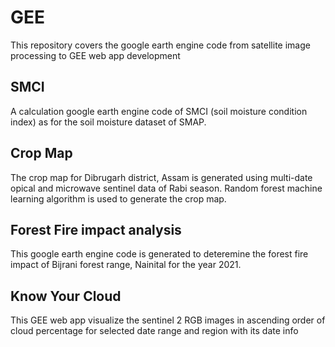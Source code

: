 # GEE
This repository covers the google earth engine code from satellite image processing to GEE web app development

## SMCI
A calculation google earth engine code of SMCI (soil moisture condition index) as for the soil moisture dataset of SMAP.

## Crop Map
The crop map for Dibrugarh district, Assam is generated using multi-date opical and microwave sentinel data of Rabi season. Random forest machine learning algorithm is used to generate the crop map.

## Forest Fire impact analysis
This google earth engine code is generated to deteremine the forest fire impact of Bijrani forest range, Nainital for the year 2021. 

## Know Your Cloud
This GEE web app visualize the sentinel 2 RGB images in ascending order of cloud percentage for selected date range and region with its date info
